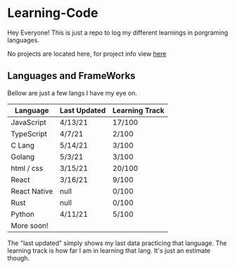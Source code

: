 # Learning-Code

Hey Everyone! This is just a repo to log my different learnings in porgraming languages.

No projects are located here, for project info view [here](https://github.com/ThatGuyJamal)

## Languages and FrameWorks

Bellow are just a few langs I have my eye on.

| Language     | Last Updated | Learning Track |
| ------------ | ------------ | -------------- |
| JavaScript   | 4/13/21      | 17/100         |
| TypeScript   | 4/7/21       | 2/100          |
| C Lang       | 5/14/21      | 3/100          |
| Golang       | 5/3/21       | 3/100          |
| html / css   | 3/15/21      | 20/100         |
| React        | 3/16/21      | 9/100          |
| React Native | null         | 0/100          |
| Rust         | null         | 0/100          |
| Python       | 4/11/21      | 5/100          |
| More soon!   |              |                |

The "last updated" simply shows my last data practicing that language. The learning track is how far I am in learning that lang. It's just an estimate though.
